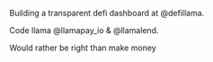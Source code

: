 Building a transparent defi dashboard at @defillama.

Code llama @llamapay_io & @llamalend.

Would rather be right than make money